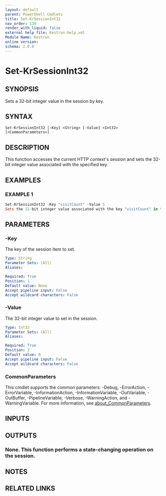 ```yaml
---
layout: default
parent: PowerShell Cmdlets
title: Set-KrSessionInt32
nav_order: 130
render_with_liquid: false
external help file: Kestrun-help.xml
Module Name: Kestrun
online version:
schema: 2.0.0
---
```


# Set-KrSessionInt32

## SYNOPSIS
Sets a 32-bit integer value in the session by key.

## SYNTAX

```
Set-KrSessionInt32 [-Key] <String> [-Value] <Int32> [<CommonParameters>]
```

## DESCRIPTION
This function accesses the current HTTP context's session and sets the 32-bit integer value
associated with the specified key.

## EXAMPLES

### EXAMPLE 1
```powershell
Set-KrSessionInt32 -Key "visitCount" -Value 5
Sets the 32-bit integer value associated with the key "visitCount" in the session to 5.
```

## PARAMETERS

### -Key
The key of the session item to set.

```yaml
Type: String
Parameter Sets: (All)
Aliases:

Required: True
Position: 1
Default value: None
Accept pipeline input: False
Accept wildcard characters: False
```

### -Value
The 32-bit integer value to set in the session.

```yaml
Type: Int32
Parameter Sets: (All)
Aliases:

Required: True
Position: 2
Default value: 0
Accept pipeline input: False
Accept wildcard characters: False
```

### CommonParameters
This cmdlet supports the common parameters: -Debug, -ErrorAction, -ErrorVariable, -InformationAction, -InformationVariable, -OutVariable, -OutBuffer, -PipelineVariable, -Verbose, -WarningAction, and -WarningVariable. For more information, see [about_CommonParameters](http://go.microsoft.com/fwlink/?LinkID=113216).

## INPUTS

## OUTPUTS

### None. This function performs a state-changing operation on the session.
## NOTES

## RELATED LINKS
